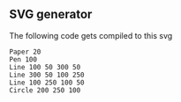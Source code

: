 ## SVG generator

The following code gets compiled to this svg

```
Paper 20 
Pen 100 
Line 100 50 300 50
Line 300 50 100 250
Line 100 250 100 50
Circle 200 250 100
```